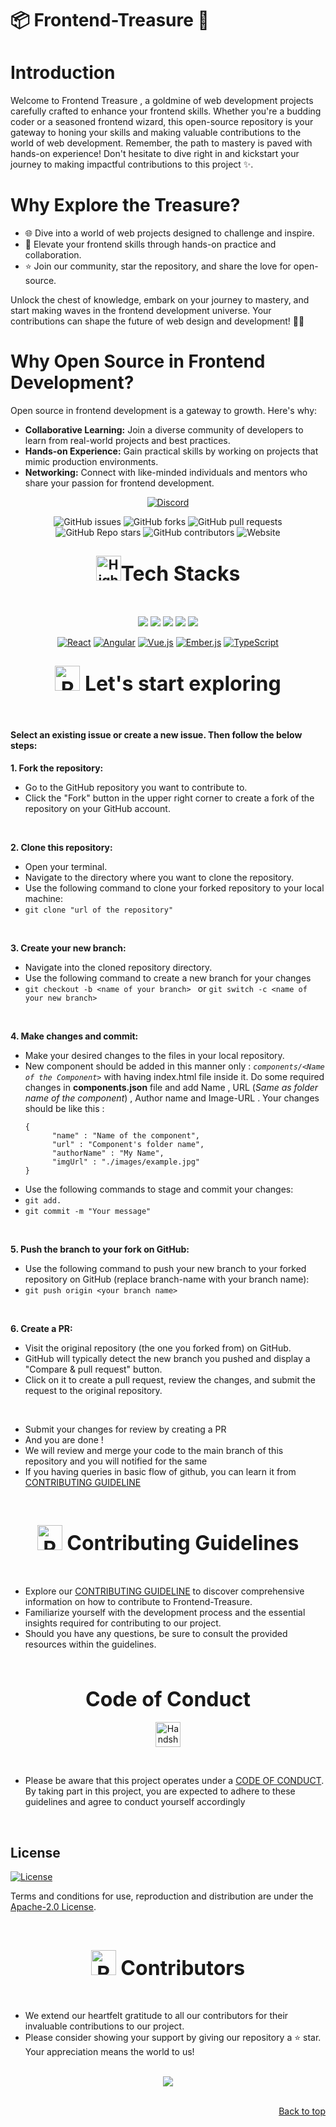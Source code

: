 # 📦 Frontend-Treasure 🌟

# Introduction
Welcome to Frontend Treasure , a goldmine of web development projects carefully crafted to enhance your frontend skills. Whether you're a budding coder or a seasoned frontend wizard, this open-source repository is your gateway to honing your skills and making valuable contributions to the world of web development. Remember, the path to mastery is paved with hands-on experience! Don't hesitate to dive right in and kickstart your journey to making impactful contributions to this project ✨.

# Why Explore the Treasure?
* 🌐 Dive into a world of web projects designed to challenge and inspire.
* 🚀 Elevate your frontend skills through hands-on practice and collaboration.
* ⭐ Join our community, star the repository, and share the love for open-source.

Unlock the chest of knowledge, embark on your journey to mastery, and start making waves in the frontend development universe. Your contributions can shape the future of web design and development! 🌟✨

# Why Open Source in Frontend Development?

Open source in frontend development is a gateway to growth. Here's why:
* **Collaborative Learning:** Join a diverse community of developers to learn from real-world projects and best practices.
* **Hands-on Experience:** Gain practical skills by working on projects that mimic production environments.
* **Networking:** Connect with like-minded individuals and mentors who share your passion for frontend development.

<div align="center"><p>
  
[![Discord](https://img.shields.io/badge/Discord-%235865F2.svg?style=for-the-badge&logo=discord&logoColor=white)](https://discord.gg/cuGKQdRAR8)

![GitHub issues](https://img.shields.io/github/issues/csiddu/Frontend-Treasure)
![GitHub forks](https://img.shields.io/github/forks/csiddu/Frontend-Treasure)
![GitHub pull requests](https://img.shields.io/github/issues-pr/csiddu/Frontend-Treasure)
![GitHub Repo stars](https://img.shields.io/github/stars/csiddu/Frontend-Treasure?style=social)
![GitHub contributors](https://img.shields.io/github/contributors/csiddu/Frontend-Treasure)
![Website](https://img.shields.io/website?down_color=red&down_message=offline&up_color=blue&up_message=online&url=https%3A%2F%2Fcsiddu.github.io%2FFrontend-Treasure%2F)

</p></div>

<div align="center">
<h2><img src="https://raw.githubusercontent.com/Tarikul-Islam-Anik/Animated-Fluent-Emojis/master/Emojis/Travel%20and%20places/High%20Voltage.png" alt="High Voltage" width="40" height="40" /><font size="6">Tech Stacks</font></h2>

<br>
</div>
<center>
<p>
<div align="center">
<a href="https://developer.mozilla.org/en-US/docs/Glossary/HTML5"><img src="https://img.shields.io/badge/HTML5-E34F26.svg?style=for-the-badge&logo=HTML5&logoColor=white"></a>
<a href="https://developer.mozilla.org/en-US/docs/Web/JavaScript"><img src="https://img.shields.io/badge/JavaScript-F7DF1E.svg?style=for-the-badge&logo=JavaScript&logoColor=black"></a>
<a href="https://getbootstrap.com/"><img src="https://img.shields.io/badge/Bootstrap-7952B3.svg?style=for-the-badge&logo=Bootstrap&logoColor=black"></a>
<a href="https://developer.mozilla.org/en-US/docs/Web/CSS"><img src="https://img.shields.io/badge/CSS3-1572B6.svg?style=for-the-badge&logo=CSS3&logoColor=black"></a>
<a href="https://v2.tailwindcss.com/docs"><img src="https://img.shields.io/badge/Tailwind%20CSS-06B6D4.svg?style=for-the-badge&logo=Tailwind-CSS&logoColor=black"></a>
  
[![React](https://img.shields.io/badge/React-61DAFB.svg?style=for-the-badge&logo=React&logoColor=white)](https://reactjs.org/)
[![Angular](https://img.shields.io/badge/Angular-DD0031.svg?style=for-the-badge&logo=Angular&logoColor=white)](https://angular.io/)
[![Vue.js](https://img.shields.io/badge/Vue.js-4FC08D.svg?style=for-the-badge&logo=Vue.js&logoColor=white)](https://vuejs.org/)
[![Ember.js](https://img.shields.io/badge/Ember.js-E04E39.svg?style=for-the-badge&logo=Ember.js&logoColor=white)](https://emberjs.com/)
[![TypeScript](https://img.shields.io/badge/TypeScript-3178C6.svg?style=for-the-badge&logo=TypeScript&logoColor=white)](https://www.typescriptlang.org/)

<div>
</p>
</center>

<div align="center">
<h2><font size="6"><img src="https://raw.githubusercontent.com/Tarikul-Islam-Anik/Animated-Fluent-Emojis/master/Emojis/Travel%20and%20places/Rocket.png" alt="Rocket" width="40" height="40" /> Let's start exploring </font></h2>
<br>
</div>

#### Select an existing issue or create a new issue. Then follow the below steps:

**1. Fork the repository:**
- Go to the GitHub repository you want to contribute to.
- Click the "Fork" button in the upper right corner to create a fork of the repository on your GitHub account.
<br>

**2. Clone this repository:**
- Open your terminal.
- Navigate to the directory where you want to clone the repository.
- Use the following command to clone your forked repository to your local machine:
- `git clone "url of the repository"`
<br>

**3. Create your new branch:**
- Navigate into the cloned repository directory.
- Use the following command to create a new branch for your changes
-  `git checkout -b <name of your branch> ` or `git switch -c <name of your new branch>`
<br>

 **4. Make changes and commit:**
- Make your desired changes to the files in your local repository.
- New component should be added in this manner only : *`components/<Name of the Component>`* with having index.html file inside it. Do some required changes in **components.json** file and add Name , URL (*Same as folder name of the component*) , Author name and Image-URL .  Your changes should be like this :
  ```
  {
        "name" : "Name of the component",
        "url" : "Component's folder name",
        "authorName" : "My Name",
        "imgUrl" : "./images/example.jpg"
  }
  ```
- Use the following commands to stage and commit your changes:
-  `git add.`
-  `git commit -m "Your message"`
<br>

 **5. Push the branch to your fork on GitHub:**
- Use the following command to push your new branch to your forked repository on GitHub (replace branch-name with your branch name):
-  `git push origin <your branch name>`
<br>
  
  **6. Create a PR:**
- Visit the original repository (the one you forked from) on GitHub.
- GitHub will typically detect the new branch you pushed and display a "Compare & pull request" button.
- Click on it to create a pull request, review the changes, and submit the request to the original repository.
<br>

- Submit your changes for review by creating a PR
- And you are done !
- We will review and merge your code to the main branch of this repository and you will notified for the same
- If you having queries in basic flow of github, you can learn it from [CONTRIBUTING GUIDELINE](.github/Contributing.md)
<br>
<div align="center">
<h2><font size="6"><img src="https://raw.githubusercontent.com/Tarikul-Islam-Anik/Animated-Fluent-Emojis/master/Emojis/Objects/Page%20with%20Curl.png" alt="Page with Curl" width="40" height="40" /> Contributing Guidelines </font></h2>
</div>
<br>

<!-- contributing guideline detail -->

- Explore our [CONTRIBUTING GUIDELINE](.github/Contributing.md) to discover comprehensive information on how to contribute to Frontend-Treasure.
- Familiarize yourself with the development process and the essential insights required for contributing to our project.
- Should you have any questions, be sure to consult the provided resources within the guidelines.

<br>

<!-- code of conduct -->

<div align="center">
  <h2><font size="6">Code of Conduct</font></h2>
  <p align="center">
    <img src="https://raw.githubusercontent.com/Tarikul-Islam-Anik/Animated-Fluent-Emojis/master/Emojis/Hand%20gestures/Handshake.png" alt="Handshake" width="40" height="40" />
  </p>
</div>

<br>


- Please be aware that this project operates under a [CODE OF CONDUCT](.github/conduct.md). By taking part in this project, you are expected to adhere to these guidelines and agree to conduct yourself accordingly

<br>

## License
[![License](https://img.shields.io/badge/License-Apache_2.0-blue.svg)](https://opensource.org/licenses/Apache-2.0)

Terms and conditions for use, reproduction and distribution are under the [Apache-2.0 License](https://opensource.org/license/apache-2-0/).


<div align="center">

</div>
<br>
<!-- a big thanks to all the contributors -->
<div align="center">
<h2><font size="6"><img src="https://raw.githubusercontent.com/Tarikul-Islam-Anik/Animated-Fluent-Emojis/master/Emojis/Smilies/Red%20Heart.png" alt="Red Heart" width="40" height="40" /> Contributors </font></h2>
</div>
<br>


- We extend our heartfelt gratitude to all our contributors for their invaluable contributions to our project.
- Please consider showing your support by giving our repository a ⭐ star. Your appreciation means the world to us!

<br>

<center>
<a href="https://github.com/csiddu/Frontend-Treasure/graphs/contributors">
  <img src="https://contrib.rocks/image?repo=csiddu/Frontend-Treasure" />
</a>
</center>
<br>
<p align="right"><a href="#top">Back to top</a></p>
